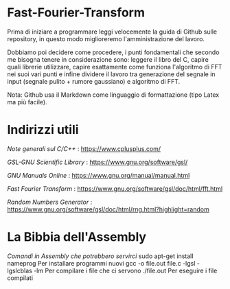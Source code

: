 # Fast-Fourier-Transform
Prima di iniziare a programmare leggi velocemente la guida di Github sulle repository, in questo modo miglioreremo l'amministrazione del lavoro.

Dobbiamo poi decidere come procedere, i punti fondamentali che secondo me bisogna tenere in considerazione sono: leggere il libro del C, capire quali librerie utilizzare, capire esattamente come funziona l'algoritmo di FFT nei suoi vari punti e infine dividere il lavoro tra generazione del segnale in input (segnale pulito + rumore gaussiano) e algoritmo di FFT.

Nota: Github usa il Markdown come linguaggio di formattazione (tipo Latex ma più facile).


# Indirizzi utili

*Note generali sul C/C++* : https://www.cplusplus.com/

*GSL-GNU Scientific Library* : https://www.gnu.org/software/gsl/

*GNU Manuals Online* : https://www.gnu.org/manual/manual.html

*Fast Fourier Transform* : https://www.gnu.org/software/gsl/doc/html/fft.html

*Random Numbers Generator* : https://www.gnu.org/software/gsl/doc/html/rng.html?highlight=random


# La Bibbia dell'Assembly
*Comandi in Assembly che potrebbero servirci*
sudo apt-get install nameprog   Per installare programmi nuovi
gcc -o file.out file.c -lgsl -lgslcblas -lm   Per compilare i file che ci servono
./file.out    Per eseguire i file compilati
